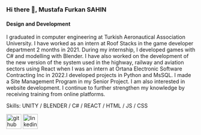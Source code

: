 ### Hi there 👋, Mustafa Furkan SAHIN
#### Design and Development

I graduated in computer engineering at Turkish Aeronautical Association University. I have worked as an intern at Roof Stacks in the game developer department 2 months in 2021. During my internship, I developed games with C# and modelling with Blender. I have also worked on the development of the new version of the system used in the highway, railway and aviation sectors using React when I was an intern at Ortana Electronic Software Contracting Inc in 2022.I developed projects in Python and MsSQL. I made a Site Management Program in my Senior Project. I am also interested in website development. I continue to further strengthen my knowledge by receiving training from online platforms.

Skills: UNITY / BLENDER / C# / REACT / HTML / JS / CSS


[<img src='https://cdn.jsdelivr.net/npm/simple-icons@3.0.1/icons/github.svg' alt='github' height='40'>](https://github.com/mfurkansahn)  [<img src='https://cdn.jsdelivr.net/npm/simple-icons@3.0.1/icons/linkedin.svg' alt='linkedin' height='40'>](https://www.linkedin.com/in/mfurkansahn/)  

